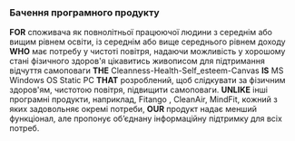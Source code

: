 ### Бачення програмного продукту

**FOR** споживача як повнолітньої працюючої людини з середнім або вищим рівнем освіти, із середнім або вище середнього рівнем доходу **WHO** має потребу у чистоті повітря, надаючи можливість у хорошому стані фізичного здоров'я цікавитись живописом для підтримання відчуття самоповаги **THE** Cleanness-Health-Self_esteem-Сanvas **IS** MS Windows OS Static PC **THAT** розроблений, щоб слідкувати за фізичним здоров'ям, чистотою повітря, підвищити самоповаги. **UNLIKE** інші програмні продукти, наприклад, Fitango , CleanAir, MindFit, кожний з яких задовольняє окремі потреби, **OUR** продукт надає менший функціонал, але пропонує об’єднану інформаційну підтримку для всіх потреб.
